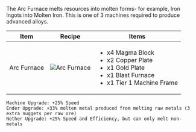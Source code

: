 The Arc Furnace melts resources into molten forms- for example, Iron Ingots into Molten Iron. This is one of 3 machines required to produce advanced alloys.

| Item | Recipe | Items |
|------|--------|-------|
| Arc Furnace | ![Arc Furnace](https://cdn.discordapp.com/attachments/739536694398812230/879401656536666174/arc_furnace.png) | <ul><li>x4 Magma Block</li><li>x2 Copper Plate</li><li>x1 Gold Plate</li><li>x1 Blast Furnace</li><li>x1 Tier 1 Machine Frame</li></ul> |

```
Machine Upgrade: +25% Speed
Ender Upgrade: +33% molten metal produced from melting raw metals (3 extra nuggets per raw ore)
Nether Upgrade: +25% Speed and Efficiency, but can only melt non-metals
```